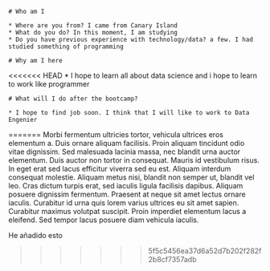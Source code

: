     # Who am I

    * Where are you from? I came from Canary Island
    * What do you do? In this moment, I am studying
    * Do you have previous experience with technology/data? a few. I had studied something of programming

    # Why am I here

<<<<<<< HEAD
    * I hope to learn all about data science and i hope to learn to work like programmer

    # What will I do after the bootcamp?

    * I hope to find job soon. I think that I will like to work to Data Engenier
=======
Morbi fermentum ultricies tortor, vehicula ultrices eros elementum a. Duis ornare aliquam facilisis. Proin aliquam tincidunt odio vitae dignissim. Sed malesuada lacinia massa, nec blandit urna auctor elementum. Duis auctor non tortor in consequat. Mauris id vestibulum risus. In eget erat sed lacus efficitur viverra sed eu est. Aliquam interdum consequat molestie. Aliquam metus nisi, blandit non semper ut, blandit vel leo. Cras dictum turpis erat, sed iaculis ligula facilisis dapibus. Aliquam posuere dignissim fermentum. Praesent at neque sit amet lectus ornare iaculis. Curabitur id urna quis lorem varius ultrices eu sit amet sapien. Curabitur maximus volutpat suscipit. Proin imperdiet elementum lacus a eleifend. Sed tempor lacus posuere diam vehicula iaculis.

He añadido esto
>>>>>>> 5f5c5456ea37d6a52d7b202f282f2b8cf7357adb
